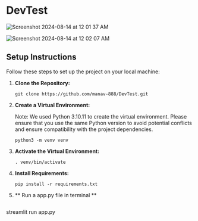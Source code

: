# DevTest

![Screenshot 2024-08-14 at 12 01 37 AM](https://github.com/user-attachments/assets/cae04cda-9329-4e44-b520-a54d2346ac80)


![Screenshot 2024-08-14 at 12 02 07 AM](https://github.com/user-attachments/assets/76b54181-0710-464b-b188-4fa570454d33)



## Setup Instructions

Follow these steps to set up the project on your local machine:

1. **Clone the Repository:**
   ```
   git clone https://github.com/manav-888/DevTest.git

2. **Create a Virtual Environment:**

   Note: We used Python 3.10.11 to create the virtual environment. Please ensure that you use the same Python version to avoid potential conflicts and ensure compatibility with the project dependencies.
   ```
   python3 -m venv venv
   ```

3. **Activate the Virtual Environment:**
   ```
   . venv/bin/activate
   ```

4. **Install Requirements:**
   ```
   pip install -r requirements.txt
   ```


5. **  Run a app.py file in terminal **
   ```
  streamlit run app.py
   
   ```


